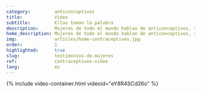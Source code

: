 ```yaml
---
category:         anticonceptivos
title:            Video
subtitle:         Ellas toman la palabra
description:      Mujeres de todo el mundo hablan de anticonceptivos, su uso, las barreras, cómo les afectan y quién toma la decisión.
home_description: Mujeres de todo el mundo hablan de anticonceptivos, su uso, las barreras, cómo les afectan y quién toma la decisión.
img:              articles/home-contraceptives.jpg
order:            1
highlighted:      true
slug:             testimonios-de-mujeres
ref:              contraceptives-video
lang:             es
---
```


<div id="contraceptives-video">
{% include video-container.html videoid="eY8R4SCd26o" %}
</div>